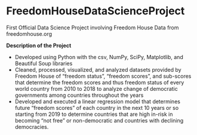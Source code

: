 # FreedomHouseDataScienceProject
First Official Data Science Project involving Freedom House Data from freedomhouse.org

**Description of the Project**
- Developed using Python with the csv, NumPy, SciPy, Matplotlib, and Beautiful Soup libraries 
- Cleaned, processed, visualized, and analyzed datasets provided by Freedom House of “freedom status”, “freedom scores”, and sub-scores that determine the freedom scores and thus freedom status of every world country from 2010 to 2018 to analyze change of democratic governments among countries throughout the years
- Developed and executed a linear regression model that determines future “freedom scores” of each country in the next 10 years or so starting from 2019 to determine countries that are high in-risk in becoming “not free” or non-democratic and countries with declining democracies. 


